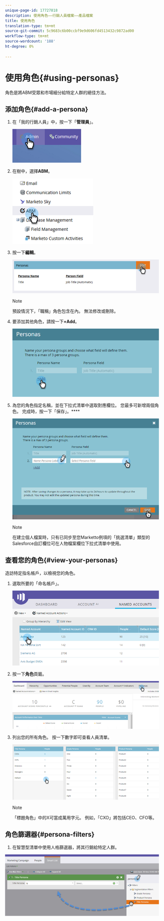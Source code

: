 ```yaml
---
unique-page-id: 17727818
description: 使用角色——行銷人員檔案——產品檔案
title: 使用角色
translation-type: tm+mt
source-git-commit: 5c9683c6b00ccbf9e9d606fd4513432c9872ad00
workflow-type: tm+mt
source-wordcount: '188'
ht-degree: 0%

---
```



# 使用角色{#using-personas}

角色是將ABM受眾和市場細分給特定人群的絕佳方法。

## 添加角色{#add-a-persona}

1. 在「我的行銷人員」中，按一下「**管理員**」。

   ![](assets/one.png)

1. 在樹中，選擇&#x200B;**ABM**。

   ![](assets/two.png)

1. 按一下&#x200B;**編輯**。

   ![](assets/three.png)

   >[!NOTE]
   >
   >預設情況下，「職稱」角色包含在內。 無法修改或刪除。

1. 要添加其他角色，請按一下&#x200B;**+Add**。

   ![](assets/four.png)

1. 為您的角色指定名稱，並在下拉式清單中選取對應欄位。 您最多可新增兩個角色。 完成時，按一下「保存」。****

   ![](assets/five.png)

   >[!NOTE]
   >
   >在建立個人檔案時，只有已同步至您Marketto例項的「挑選清單」類型的Salesforce自訂欄位可在人物檔案欄位下拉式清單中使用。

## 查看您的角色{#view-your-personas}

造訪特定指名帳戶，以檢視您的角色。

1. 選取所要的「命名帳戶」。

   ![](assets/one-a.png)

1. 按一下&#x200B;**角色**&#x200B;頁籤。

   ![](assets/two-a.png)

1. 列出您的所有角色。 按一下數字即可查看人員清單。

   ![](assets/three-a.png)

   >[!NOTE]
   >
   >「標題角色」中的X可當成萬用字元。 例如，「CXO」將包括CEO、CFO等。

## 角色篩選器{#persona-filters}

1. 在智慧型清單中使用人格篩選器，將其行銷給特定人群。

![](assets/one-b.png)

